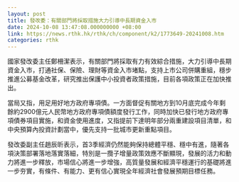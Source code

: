 ```yaml
---
layout: post
title: 發改委：有關部門將採取措施大力引導中長期資金入市
date: 2024-10-08 13:47:08.000000000 +08:00
link: https://news.rthk.hk/rthk/ch/component/k2/1773649-20241008.htm
categories: rthk
---
```


國家發改委主任鄭柵潔表示，有關部門將採取有力有效綜合措施，大力引導中長期資金入市，打通社保、保險、理財等資金入市堵點，支持上市公司併購重組，穩步推進公募基金改革，研究推出保護中小投資者政策措施，目前各項政策正在加快推出。

當局又指，用足用好地方政府專項債。一方面督促有關地方到10月底完成今年剩餘約2900億元人民幣地方政府專項債額度發行工作，同時加快已發行地方政府專項債券項目實施，和資金使用進度，又指提前下達明年部分兩重建設項目清單，和中央預算內投資計劃當中，優先支持一批城市更新重點項目。

發改委副主任趙辰昕表示，首3季經濟仍然能夠保持總體平穩、穩中有進，隨著各項決策部署落地落實落細，特別是一攬子增量政策效應不斷顯現，發展的活力和動力將進一步釋放，市場信心將進一步增強，高質量發展和經濟平穩運行的基礎將進一步夯實，有條件、有能力、更有信心實現全年經濟社會發展預期目標任務。
